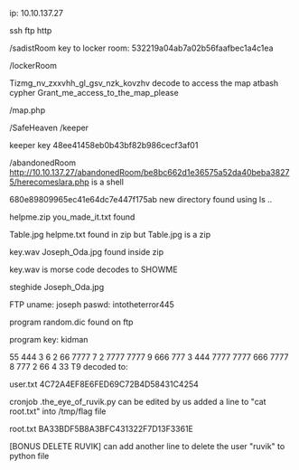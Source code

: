 ip: 10.10.137.27

ssh
ftp
http

/sadistRoom
key to locker room:
532219a04ab7a02b56faafbec1a4c1ea

/lockerRoom

Tizmg_nv_zxxvhh_gl_gsv_nzk_kovzhv
decode to access the map
atbash cypher
Grant_me_access_to_the_map_please

/map.php

/SafeHeaven
/keeper

keeper key
48ee41458eb0b43bf82b986cecf3af01

/abandonedRoom
http://10.10.137.27/abandonedRoom/be8bc662d1e36575a52da40beba38275/herecomeslara.php
is a shell

680e89809965ec41e64dc7e447f175ab
new directory found using ls ..

helpme.zip
you_made_it.txt found

Table.jpg
helpme.txt found in zip
but Table.jpg is a zip

key.wav
Joseph_Oda.jpg
found inside zip


key.wav is morse code
decodes to
SHOWME

steghide Joseph_Oda.jpg

FTP
uname: joseph
paswd: intotheterror445

program
random.dic
found on ftp

program key:
kidman

55 444 3 6 2 66 7777 7 2 7777 7777 9 666 777 3 444 7777 7777 666 7777 8 777 2 66 4 33
T9 decoded to:

user.txt
4C72A4EF8E6FED69C72B4D58431C4254

cronjob .the_eye_of_ruvik.py
can be edited by us
added a line to "cat root.txt" into /tmp/flag file

root.txt
BA33BDF5B8A3BFC431322F7D13F3361E

[BONUS DELETE RUVIK]
can add another line to delete the user "ruvik"
to python file
